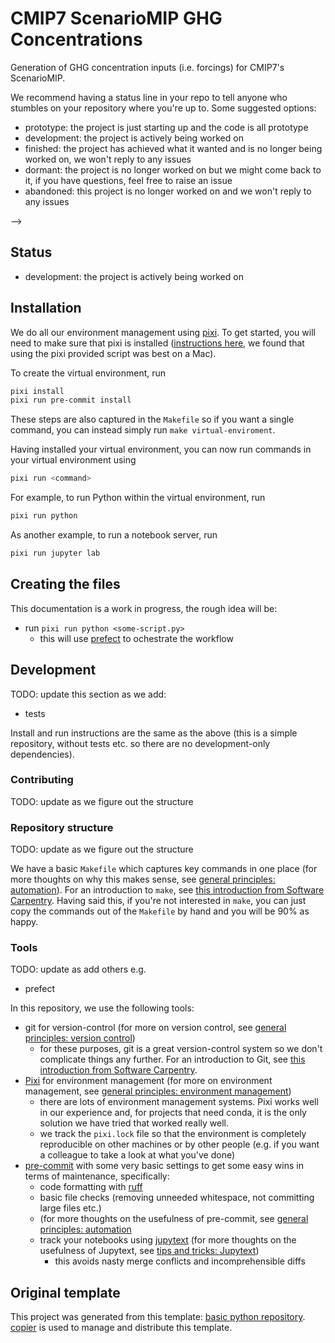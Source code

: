 # CMIP7 ScenarioMIP GHG Concentrations

Generation of GHG concentration inputs (i.e. forcings) for CMIP7's ScenarioMIP.

We recommend having a status line in your repo to tell anyone who stumbles
on your repository where you're up to. Some suggested options:

- prototype: the project is just starting up and the code is all prototype
- development: the project is actively being worked on
- finished: the project has achieved what it wanted and is no longer being
  worked on, we won't reply to any issues
- dormant: the project is no longer worked on but we might come back to it, if
  you have questions, feel free to raise an issue
- abandoned: this project is no longer worked on and we won't reply to any
  issues

-->

## Status

- development: the project is actively being worked on

## Installation

We do all our environment management using [pixi](https://pixi.sh/latest).
To get started, you will need to make sure that pixi is installed
([instructions here](https://pixi.sh/latest),
we found that using the pixi provided script was best on a Mac).

To create the virtual environment, run

```sh
pixi install
pixi run pre-commit install
```

These steps are also captured in the `Makefile` so if you want a single
command, you can instead simply run `make virtual-enviroment`.

Having installed your virtual environment, you can now run commands in your
virtual environment using

```sh
pixi run <command>
```

For example, to run Python within the virtual environment, run

```sh
pixi run python
```

As another example, to run a notebook server, run

```sh
pixi run jupyter lab
```

## Creating the files

This documentation is a work in progress, the rough idea will be:

- run `pixi run python <some-script.py>`
    - this will use [prefect](https://docs.prefect.io/v3/get-started)
      to ochestrate the workflow

## Development

TODO: update this section as we add:

- tests


Install and run instructions are the same as the above 
(this is a simple repository, 
without tests etc. so there are no development-only dependencies).

### Contributing

TODO: update as we figure out the structure

### Repository structure

TODO: update as we figure out the structure

We have a basic `Makefile` which captures key commands in one place 
(for more thoughts on why this makes sense, see
[general principles: automation](https://gitlab.com/znicholls/mullet-rse/-/blob/main/book/general-principles/automation.md)).
For an introduction to `make`, see
[this introduction from Software Carpentry](https://swcarpentry.github.io/make-novice/).
Having said this, if you're not interested in `make`, you can just copy the
commands out of the `Makefile` by hand and you will be 90% as happy.

### Tools

TODO: update as add others e.g.

- prefect

In this repository, we use the following tools:

- git for version-control (for more on version control, see
  [general principles: version control](https://gitlab.com/znicholls/mullet-rse/-/blob/main/book/theory/version-control.md))
    - for these purposes, git is a great version-control system so we don't
      complicate things any further. For an introduction to Git, see
      [this introduction from Software Carpentry](http://swcarpentry.github.io/git-novice/).
- [Pixi](https://pixi.sh/latest/) for environment management
  (for more on environment management, see
  [general principles: environment management](https://gitlab.com/znicholls/mullet-rse/-/blob/main/book/theory/environment-management.md))
    - there are lots of environment management systems.
      Pixi works well in our experience and,
      for projects that need conda,
      it is the only solution we have tried that worked really well.
    - we track the `pixi.lock` file so that the environment
      is completely reproducible on other machines or by other people
      (e.g. if you want a colleague to take a look at what you've done)
- [pre-commit](https://pre-commit.com/) with some very basic settings to get some
  easy wins in terms of maintenance, specifically:
    - code formatting with [ruff](https://docs.astral.sh/ruff/formatter/)
    - basic file checks (removing unneeded whitespace, not committing large
      files etc.)
    - (for more thoughts on the usefulness of pre-commit, see
      [general principles: automation](https://gitlab.com/znicholls/mullet-rse/-/blob/main/book/general-principles/automation.md)
    - track your notebooks using
    [jupytext](https://jupytext.readthedocs.io/en/latest/index.html)
    (for more thoughts on the usefulness of Jupytext, see
    [tips and tricks: Jupytext](https://gitlab.com/znicholls/mullet-rse/-/blob/main/book/tips-and-tricks/managing-notebooks-jupytext.md))
        - this avoids nasty merge conflicts and incomprehensible diffs

## Original template

This project was generated from this template:
[basic python repository](https://gitlab.com/openscm/copier-basic-python-repository).
[copier](https://copier.readthedocs.io/en/stable/) is used to manage and
distribute this template.
